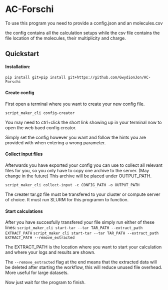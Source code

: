 # AC-Forschi

To use this program you need to provide a config.json and an molecules.csv

the config contains all the calculation setups while the csv file contains the file location of the molecules, their multiplicity and charge. 



## Quickstart

#### Installation: 
`pip install git+pip install git+https://github.com/GwydionJon/AC-Forschi`

#### Create config

First open a terminal where you want to create your new config file.

`script_maker_cli config-creator` 

You may need to ctrl+click the short link showing up in your terminal now to open the web baed config creator.

Simply set the config however you want and follow the hints you are provided with when entering a wrong parameter.


#### Collect input files
Afterwards you have exported your config you can use to collect all relevant files for you, so you only have to copy one archive to the server. (May change in the future)
This archive will be placed under OUTPUT_PATH.

`script_maker_cli collect-input -c CONFIG_PATH -o OUTPUT_PATH` 

The creater tar.gz file must be transfered to your cluster or compute server of choice. 
It must run SLURM for this programm to function.


#### Start calculations
After you have succesfully transfered your file simply run either of these lines:
`script_maker_cli start-tar --tar TAR_PATH --extract_path EXTRACT_PATH`
`script_maker_cli start-tar --tar TAR_PATH --extract_path EXTRACT_PATH --remove_extracted`

The EXTRACT_PATH is the location where you want to start your calculation and where your logs and results are shown.

The `--remove_extracted` flag at the end means that the extracted data will be deleted after starting the workflow, this will reduce unused file overhead. More useful for large datasets.

Now just wait for the program to finish. 
